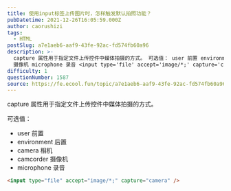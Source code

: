 ```yaml
---
title: 使用input标签上传图片时，怎样触发默认拍照功能？
pubDatetime: 2021-12-26T16:05:59.000Z
author: caorushizi
tags:
  - HTML
postSlug: a7e1aeb6-aaf9-43fe-92ac-fd574fb60a96
description: >-
  capture 属性用于指定文件上传控件中媒体拍摄的方式。 可选值： user 前置 environment 后置 camera 相机 camcorder
  摄像机 microphone 录音 <input type='file' accept='image/*;' capture='camera'>
difficulty: 1
questionNumber: 1587
source: https://fe.ecool.fun/topic/a7e1aeb6-aaf9-43fe-92ac-fd574fb60a96
---
```


capture 属性用于指定文件上传控件中媒体拍摄的方式。

可选值：

- user 前置
- environment 后置
- camera 相机
- camcorder 摄像机
- microphone 录音

```html
<input type="file" accept="image/*;" capture="camera" />
```

